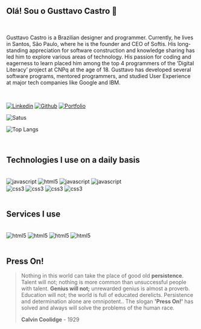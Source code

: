 ## Olá! Sou o Gusttavo Castro 👋

<br/>

Gusttavo Castro is a Brazilian designer and programmer. Currently, he lives in Santos, São Paulo, where he is the founder and CEO of Softis. His long-standing appreciation for software construction and knowledge sharing has led him to explore various areas of technology. His passion for coding and eagerness to learn placed him among the top 4 programmers of the ‘Digital Literacy’ project at CNPq at the age of 18. Gusttavo has developed several software programs, mentored programmers, and studied User Experience at major tech companies like Google and IBM.

<br/>

[![Linkedin](https://img.shields.io/badge/LinkedIn-black?style=for-the-badge&logo=linkedin&logoColor=9580ff)](https://www.linkedin.com/in/castrogusttavo/)
[![Github](https://img.shields.io/badge/GitHub-100000?style=for-the-badge&logo=github&logoColor=9580ff)](https://github.com/castrogusttavo)
[![Portfolio](https://img.shields.io/badge/Portfolio-black.svg?style=for-the-badge&logo=supabase&logoColor=9580ff)](https://gusttavocastro-com.vercel.app/)

![Satus](https://github-readme-stats.vercel.app/api?username=castrogusttavo&show_icons=true&theme=dark)

![Top Langs](https://github-readme-stats.vercel.app/api/top-langs/?username=castrogusttavo&layout=compact&theme=dark)

<br/>

## Technologies I use on a daily basis

<div style="display: inline_block"><br/>
    <img align="center" alt="javascript" src="https://img.shields.io/badge/next%20js-black?style=for-the-badge&logo=nextdotjs&logoColor=white" />
    <img align="center" alt="html5" src="https://img.shields.io/badge/React-black?style=for-the-badge&logo=react&logoColor=white" />
    <img align="center" alt="javascript" src="https://img.shields.io/badge/TypeScript-black?style=for-the-badge&logo=typescript&logoColor=white" />
    <img align="center" alt="javascript" src="https://img.shields.io/badge/JavaScript-black?style=for-the-badge&logo=javascript&logoColor=white" />
    <br/>
    <img align="center" alt="css3" src="https://img.shields.io/badge/Tailwind-black?style=for-the-badge&logo=tailwind-css&logoColor=white" />  
    <img align="center" alt="css3" src="https://img.shields.io/badge/php-black.svg?style=for-the-badge&logo=php&logoColor=white" />
    <img align="center" alt="css3" src="https://img.shields.io/badge/ionic-black.svg?style=for-the-badge&logo=ionic&logoColor=white" />
    <img align="center" alt="css3" src="https://img.shields.io/badge/node.js-black.svg?style=for-the-badge&logo=node.js&logoColor=white" />
</div>

<br/>

## Services I use

<div style="display: inline_block"><br/>
    <img align="center" alt="html5" src="https://img.shields.io/badge/Vercel-000000?style=for-the-badge&logo=vercel&logoColor=white" />
    <img align="center" alt="html5" src="https://img.shields.io/badge/GitHub-100000?style=for-the-badge&logo=github&logoColor=white" />
    <img align="center" alt="html5" src="https://img.shields.io/badge/firebase-black?style=for-the-badge&logo=firebase&logoColor=white" />
    <img align="center" alt="html5" src="https://img.shields.io/badge/figma-black.svg?style=for-the-badge&logo=figma&logoColor=white" />
</div>

<br/>

## Press On!
> Nothing in this world can take the place of good old **persistence**. Talent will not; nothing is more common than unsuccessful people with talent. **Genius will not;** unrewarded genius is almost a proverb. Education will not; the world is full of educated derelicts. Persistence and determination alone are omnipotent.. The slogan **'Press On!'** has solved and always will solve the problems of the human race.
>
> **Calvin Coolidge** - 1929
